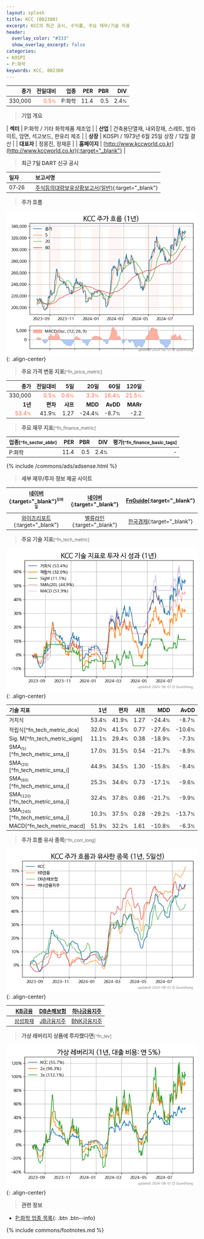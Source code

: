 ```yaml
---
layout: splash
title: KCC (002380)
excerpt: KCC의 최근 공시, 수익률, 주요 재무/기술 지표
header:
  overlay_color: "#333"
  show_overlay_excerpt: false
categories:
- KOSPI
- P:화학
keywords: KCC, 002380
---
```


| **종가** | **전일대비** | **업종** | **PER** | **PBR** | **DIV** |
| -------: | -----------: | -------: | ------: | ------: | ------: |
| 330,000 | <span style="color: tomato">0.5<small>%</small></span> | P:화학 | 11.4 | 0.5 | 2.4<small>%</small> |

<!-- more -->


> **기업 개요**<a id="company"></a>

| <span style="white-space:nowrap;">**섹터**</span> | P:화학 / 기타 화학제품 제조업 |
| <span style="white-space:nowrap;">**산업**</span> | 건축용단열재, 내외장재, 스레트, 밤라이트, 암면, 석고보드, 판유리 제조 |
| <span style="white-space:nowrap;">**상장**</span> | KOSPI / 1973년 6월 25일 상장 / 12월 결산 |
| <span style="white-space:nowrap;">**대표자**</span> | 정몽진, 정재훈 |
| <span style="white-space:nowrap;">**홈페이지**</span> | [http://www.kccworld.co.kr](http://www.kccworld.co.kr){:target="_blank"} |


> **최근 7일 DART 신규 공시**<a id="dart"></a>

| **일자** |      | **보고서명** |
| :------- | :--- | :----------- |
| 07&#x2011;26 | | [주식등의대량보유상황보고서(일반)](https://dart.fss.or.kr/dsaf001/main.do?rcpNo=20240726000461){:target="_blank"} |


> **주가 흐름**<a id="price"></a>

![002380](/stock/images/002380.png){: .align-center}


> **주요 가격 변동 지표**<small>[^fn_price_metric]</small>

| **종가** | **전일대비** | **5일** | **20일** | **60일** | **120일** |
| -------: | -----------: | ------: | -------: | -------: | --------: |
| 330,000 | <span style="color: tomato">0.5<small>%</small></span> | <span style="color: tomato">0.6<small>%</small></span> | <span style="color: tomato">3.3<small>%</small></span> | <span style="color: tomato">16.4<small>%</small></span> | <span style="color: tomato">21.5<small>%</small></span> |
| **1년** | **편차** | **샤프** | **MDD** | **AvDD** | **MARr** |
| <span style="color: tomato">53.4<small>%</small></span> | 41.9<small>%</small> | 1.27 | -24.4<small>%</small> | -8.7<small>%</small> | -2.2 |


> **주요 재무 지표**<small>[^fn_finance_metric]</small>

| **업종**<small>[^fn_sector_abbr]</small> | **PER** | **PBR** | **DIV** | **평가**<small>[^fn_finance_basic_tags]</small> |
| :--------------------------------------- | ------: | ------: | ------: | ----------------------------------------------: |
| P:화학 | 11.4 | 0.5 | 2.4<small>%</small> | - |



{% include /commons/ads/adsense.html %}

> **세부 재무/투자 정보 제공 사이트**

| [네이버](https://m.stock.naver.com/domestic/stock/002380/finance/summary){:target="_blank"}<sup><small>모바일</small></sup> | [네이버](https://finance.naver.com/item/coinfo.naver?code=002380){:target="_blank"} | [FnGuide](https://comp.fnguide.com/SVO2/ASP/SVD_Invest.asp?gicode=A002380&MenuYn=Y){:target="_blank"} |
| :---: | :---: | :---: |
| [와이즈리포트](https://comp.wisereport.co.kr/company/c1040001.aspx?cmp_cd=002380){:target="_blank"} | [밸류라인](https://www.valueline.co.kr/finance/summary/002380){:target="_blank"} | [한국경제](https://markets.hankyung.com/stock/002380/financial-summary){:target="_blank"} |


> **주요 기술 지표**<small>[^fn_tech_metric]</small>


![002380](/stock/images/002380_tech.png){: .align-center}

| **기술 지표** | **1년** | **편차** | **샤프** | **MDD** | **AvDD** |
| :------------ | ------: | -----------: | -------: | ------: | -------: |
| 거치식 | 53.4<small>%</small> | 41.9<small>%</small> | 1.27 | -24.4<small>%</small> | -8.7<small>%</small> |
| 적립식[^fn_tech_metric_dca] | 32.0<small>%</small> | 41.5<small>%</small> | 0.77 | -27.6<small>%</small> | -10.6<small>%</small> |
| Sig. M[^fn_tech_metric_sigm] | 11.1<small>%</small> | 29.4<small>%</small> | 0.38 | -18.9<small>%</small> | -7.3<small>%</small> |
| SMA<small><sub>(5)</sub></small>[^fn_tech_metric_sma_i] | 17.0<small>%</small> | 31.5<small>%</small> | 0.54 | -21.7<small>%</small> | -8.9<small>%</small> |
| SMA<small><sub>(20)</sub></small>[^fn_tech_metric_sma_i] | 44.9<small>%</small> | 34.5<small>%</small> | 1.30 | -15.8<small>%</small> | -8.4<small>%</small> |
| SMA<small><sub>(60)</sub></small>[^fn_tech_metric_sma_i] | 25.3<small>%</small> | 34.6<small>%</small> | 0.73 | -17.1<small>%</small> | -9.6<small>%</small> |
| SMA<small><sub>(120)</sub></small>[^fn_tech_metric_sma_i] | 32.4<small>%</small> | 37.8<small>%</small> | 0.86 | -21.7<small>%</small> | -9.9<small>%</small> |
| SMA<small><sub>(240)</sub></small>[^fn_tech_metric_sma_i] | 10.3<small>%</small> | 37.5<small>%</small> | 0.28 | -29.2<small>%</small> | -13.7<small>%</small> |
| MACD[^fn_tech_metric_macd] | 51.9<small>%</small> | 32.2<small>%</small> | 1.61 | -10.8<small>%</small> | -6.3<small>%</small> |


> **주가 흐름 유사 종목**<a id="corr"></a><small>[^fn_corr_long]</small>

![002380](/stock/images/002380_corr.png){: .align-center}

|       | [KB금융](/105560/) | [DB손해보험](/005830/) | [하나금융지주](/086790/) |
| :---: | :------------------------------------: | :------------------------------------: | :------------------------------------: |
|       | [삼성화재](/000810/) | [JB금융지주](/175330/) | [BNK금융지주](/138930/) |


> **가상 레버리지 상품에 투자했다면**<a id="2x"></a><small>[^fn_lev]</small>

![002380](/stock/images/002380_2x.png){: .align-center}


> **관련 정보**

- [P:화학 업종 목록](/stats/sector/kospi_업종_화학_종목/){: .btn .btn--info}

{% include commons/footnotes.md %}
